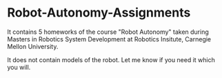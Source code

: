 Robot-Autonomy-Assignments
==========================

It contains 5 homeworks of the course "Robot Autonomy" taken during Masters in Robotics System Development at Robotics Insitute, Carnegie Mellon University.

It does not contain models of the robot. Let me know if you need it which you will.
